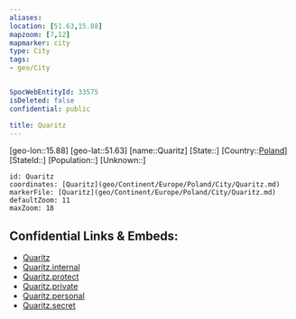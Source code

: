 ```yaml
---
aliases: 
location: [51.63,15.88]
mapzoom: [7,12] 
mapmarker: city 
type: City
tags:
- geo/City


SpocWebEntityId: 33575
isDeleted: false
confidential: public

title: Quaritz
---
```

[geo-lon::15.88]
[geo-lat::51.63]
[name::Quaritz]
[State::]
[Country::[Poland](geo/Continent/Europe/Poland.md)]
[StateId::]
[Population::]
[Unknown::]


```leaflet
id: Quaritz
coordinates: [Quaritz](geo/Continent/Europe/Poland/City/Quaritz.md)
markerFile: [Quaritz](geo/Continent/Europe/Poland/City/Quaritz.md)
defaultZoom: 11 
maxZoom: 18
```


## Confidential Links & Embeds: 
- [Quaritz](../../../../../../_public/geo/Continent/Europe/Poland/City/Quaritz.md) 
- [Quaritz.internal](../../../../../../_internal/geo/Continent/Europe/Poland/City/Quaritz.internal.md) 
- [Quaritz.protect](../../../../../../_protect/geo/Continent/Europe/Poland/City/Quaritz.protect.md) 
- [Quaritz.private](../../../../../../_private/geo/Continent/Europe/Poland/City/Quaritz.private.md) 
- [Quaritz.personal](../../../../../../_personal/geo/Continent/Europe/Poland/City/Quaritz.personal.md) 
- [Quaritz.secret](../../../../../../_secret/geo/Continent/Europe/Poland/City/Quaritz.secret.md) 
